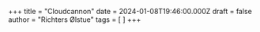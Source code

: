 +++
title = "Cloudcannon"
date = 2024-01-08T19:46:00.000Z
draft = false
author = "Richters Ølstue"
tags = [ ]
+++
